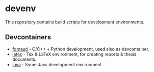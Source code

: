 # devenv

This repository contains build scripts for development environments.

## Devcontainers

- [fomaud](devcontainer/fomaud) - C/C++ + Python development, used also as devcontainer.
- [latex](devcontainer/latex) - Tex & LaTeX environment, for creating reports & thesis documents.
- [java](devcontainer/java) - Some Java development environment.
